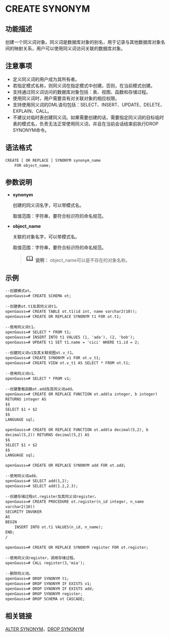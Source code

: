 # CREATE SYNONYM<a name="ZH-CN_TOPIC_0289900787"></a>

## 功能描述<a name="zh-cn_topic_0283136599_zh-cn_topic_0237122116_zh-cn_topic_0059778169_s0867185fef0f4a228532d432b598cb26"></a>

创建一个同义词对象。同义词是数据库对象的别名，用于记录与其他数据库对象名间的映射关系，用户可以使用同义词访问关联的数据库对象。

## 注意事项<a name="zh-cn_topic_0283136599_zh-cn_topic_0237122116_section93413620440"></a>

-   定义同义词的用户成为其所有者。
-   若指定模式名称，则同义词在指定模式中创建。否则，在当前模式创建。
-   支持通过同义词访问的数据库对象包括：表、视图、函数和存储过程。
-   使用同义词时，用户需要具有对关联对象的相应权限。
-   支持使用同义词的DML语句包括：SELECT、INSERT、UPDATE、DELETE、EXPLAIN、CALL。
-   不建议对临时表创建同义词。如果需要创建的话，需要指定同义词的目标临时表的模式名，负责无法正常使用同义词，并且在当前会话结束前执行DROP SYNONYM命令。

## 语法格式<a name="zh-cn_topic_0283136599_zh-cn_topic_0237122116_zh-cn_topic_0059777835_sebcad83e099e46b0ba586829e634d144"></a>

```
CREATE [ OR REPLACE ] SYNONYM synonym_name 
    FOR object_name;
```

## 参数说明<a name="zh-cn_topic_0283136599_zh-cn_topic_0237122116_section1549681213574"></a>

-   **synonym**

    创建的同义词名字，可以带模式名。

    取值范围：字符串，要符合标识符的命名规范。

-   **object\_name**

    关联的对象名字，可以带模式名。

    取值范围：字符串，要符合标识符的命名规范。

    >![](public_sys-resources/icon-note.gif) **说明：** 
    >object\_name可以是不存在的对象名称。


## 示例<a name="zh-cn_topic_0283136599_zh-cn_topic_0237122116_section1853433744413"></a>

```
--创建模式ot。
openGauss=# CREATE SCHEMA ot;

--创建表ot.t1及其同义词t1。
openGauss=# CREATE TABLE ot.t1(id int, name varchar2(10));
openGauss=# CREATE OR REPLACE SYNONYM t1 FOR ot.t1;

--使用同义词t1。
openGauss=# SELECT * FROM t1;
openGauss=# INSERT INTO t1 VALUES (1, 'ada'), (2, 'bob');
openGauss=# UPDATE t1 SET t1.name = 'cici' WHERE t1.id = 2;

--创建同义词v1及其关联视图ot.v_t1。
openGauss=# CREATE SYNONYM v1 FOR ot.v_t1;
openGauss=# CREATE VIEW ot.v_t1 AS SELECT * FROM ot.t1;

--使用同义词v1。
openGauss=# SELECT * FROM v1;

--创建重载函数ot.add及其同义词add。
openGauss=# CREATE OR REPLACE FUNCTION ot.add(a integer, b integer) RETURNS integer AS
$$
SELECT $1 + $2
$$
LANGUAGE sql;

openGauss=# CREATE OR REPLACE FUNCTION ot.add(a decimal(5,2), b decimal(5,2)) RETURNS decimal(5,2) AS
$$
SELECT $1 + $2
$$
LANGUAGE sql;

openGauss=# CREATE OR REPLACE SYNONYM add FOR ot.add;

--使用同义词add。
openGauss=# SELECT add(1,2);
openGauss=# SELECT add(1.2,2.3);

--创建存储过程ot.register及其同义词register。
openGauss=# CREATE PROCEDURE ot.register(n_id integer, n_name varchar2(10))
SECURITY INVOKER
AS
BEGIN
    INSERT INTO ot.t1 VALUES(n_id, n_name);
END;
/

openGauss=# CREATE OR REPLACE SYNONYM register FOR ot.register;

--使用同义词register，调用存储过程。
openGauss=# CALL register(3,'mia');

--删除同义词。
openGauss=# DROP SYNONYM t1;
openGauss=# DROP SYNONYM IF EXISTS v1;
openGauss=# DROP SYNONYM IF EXISTS add;
openGauss=# DROP SYNONYM register;
openGauss=# DROP SCHEMA ot CASCADE;
```

## 相关链接<a name="zh-cn_topic_0283136599_zh-cn_topic_0237122116_zh-cn_topic_0059778825_section184942174514"></a>

[ALTER SYNONYM](ALTER-SYNONYM.md)，[DROP SYNONYM](DROP-SYNONYM.md)

